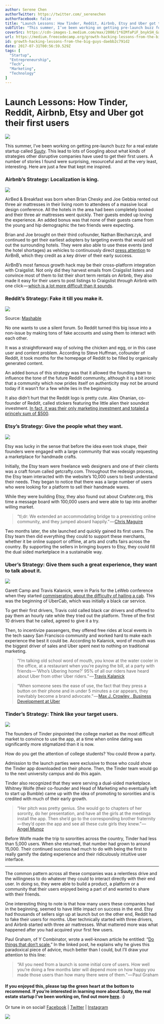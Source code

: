 ```yaml
---
author: Serene Chen
authorTwitter: https://twitter.com/_serenechen
authorFacebook: false
title: "Launch Lessons: How Tinder, Reddit, Airbnb, Etsy and Uber got their first users"
subTitle: "This summer, I’ve been working on getting pre-launch buzz for a real estate startup called Suuty. This lead to lots of Googling about wha..."
coverSrc: https://cdn-images-1.medium.com/max/2000/1*6IMfaPiF_bnykSH_GaSi3Q.jpeg
url: https://medium.freecodecamp.org/growth-hacking-lessons-from-the-big-guys-daebb2c791d2
id: growth-hacking-lessons-from-the-big-guys-daebb2c791d2
date: 2017-07-31T00:56:59.529Z
tags: [
  "Startup",
  "Entrepreneurship",
  "Tech",
  "Marketing",
  "Technology"
]
---
```

# Launch Lessons: How Tinder, Reddit, Airbnb, Etsy and Uber got their first users







![](https://cdn-images-1.medium.com/max/2000/1*6IMfaPiF_bnykSH_GaSi3Q.jpeg)







This summer, I’ve been working on getting pre-launch buzz for a real estate startup called [Suuty](http://www.suuty.com). This lead to lots of Googling about what kinds of strategies other disruptive companies have used to get their first users. A number of stories I found were surprising, resourceful and at the very least, interesting. Here are just a few that kept me inspired.

### Airbnb’s Strategy: Localization is king.



![](https://cdn-images-1.medium.com/max/1600/1*O6CtfX2fHrEgKxFRq-kczg.jpeg)



AirBed & Breakfast was born when Brian Chesky and Joe Gebbia rented out three air mattresses in their living room to attendees of a massive local design conference. All the hotels in the area had been completely booked and their three air mattresses went quickly. Their guests ended up loving the experience. An added bonus was that none of their guests came from the young and hip demographic the two friends were expecting.

Brian and Joe brought on their third cofounder, Nathan Blecharczyk, and continued to get their earliest adopters by targeting events that would sell out the surrounding hotels. They were also able to use these events (and the hotel shortages) as vehicles to continuously direct [press attention](https://techcrunch.com/2008/08/11/airbed-and-breakfast-takes-pad-crashing-to-a-whole-new-level/) to AirBnB, which they credit as a key driver of their early success.

AirBnB’s most famous growth hack may be their cross-platform integration with Craigslist. Not only did they harvest emails from Craigslist listers and convince most of them to list their short term rentals on Airbnb, they also made it easy for their users to post listings to Craigslist _through_ Airbnb with one click — [which is a lot more difficult than it sounds](https://growthhackers.com/growth-studies/airbnb).

### Reddit’s Strategy: Fake it till you make it.



![](https://cdn-images-1.medium.com/max/1600/1*dkkaqDyI9-Qbfs1YlrycQA.jpeg)

Source: [Mashable](http://mashable.com/2012/06/19/reddit-built-with-fake-accounts/#vvt2lgknmsqh)



No one wants to use a silent forum. So Reddit turned this big issue into a non-issue by making tons of fake accounts and using them to interact with each other.

It was a straightforward way of solving the chicken and egg, or in this case user and content problem. According to Steve Huffman, cofounder of Reddit, it took months for the homepage of Reddit to be filled by organically generated content.

An added bonus of this strategy was that it allowed the founding team to influence the tone of the future Reddit community, although it is a bit ironic that a community which now prides itself on authenticity may not be around today if it wasn’t for a few white lies in the beginning.

It also didn’t hurt that the Reddit logo is pretty cute. Alex Ohanian, co-founder of Reddit, called stickers featuring the little alien their soundest investment. [In fact, it was their only marketing investment and totaled a princely sum of $500](https://www.fastcompany.com/1841389/how-reddit-built-its-empire-500-bucks-stickers-and-giving-people-what-they-want).

### Etsy’s Strategy: Give the people what they want.



![](https://cdn-images-1.medium.com/max/1600/1*MgldBNGYGTmIJ_kNhySmcg.png)



Etsy was lucky in the sense that before the idea even took shape, their founders were engaged with a large community that was vocally requesting a marketplace for handmade crafts.

Initially, the Etsy team were freelance web designers and one of their clients was a craft forum called getcrafty.com. Throughout the redesign process, the Etsy team interacted with the website’s 10,000 users to best understand their needs. They began to notice that there was a large number of users who were looking for a platform to sell their handmade wares.

While they were building Etsy, they also found out about Crafster.org, this time a message board with 100,000 users and were able to tap into another willing market.

> “tl;dr: We extended an accommodating bridge to a preexisting online community, and they jumped aboard happily.” — [Chris Maguire](https://www.quora.com/How-did-Etsy-build-its-brand-name-among-independent-sellers-early-on/answer/Chris-Maguire)

Two months later, the site launched and quickly gained its first users. The Etsy team then did everything they could to support these merchants, whether it be online support or offline, at arts and crafts fairs across the country. By supporting the sellers in bringing buyers to Etsy, they could fill the dual sided marketplace in a sustainable way.

### Uber’s Strategy: Give them such a great experience, they want to talk about it.



![](https://cdn-images-1.medium.com/max/1600/1*A59lsUWClg2RarVjxUB7Yw.jpeg)



Garett Camp and Travis Kalanick, were in Paris for the LeWeb conference when they started [commiserating about the difficulty of hailing a cab](http://thisweekinstartups.com/travis-kalanick-of-uber-on-this-week-in-startups-180/). This was the beginning of UberCab, which was initially a black car service.

To get their first drivers, Travis cold called black car drivers and offered to pay them an hourly rate while they tried out the platform. Three of the first 10 drivers that he called, agreed to give it a try.

Then, to incentivize passengers, they offered free rides at local events in the tech saavy San Francisco community and worked hard to make each experience the best it could be. According to Kalanick, word of mouth was the biggest driver of sales and Uber spent next to nothing on traditional marketing.

> “I’m talking old school word of mouth, you know at the water cooler in the office, at a restaurant when you’re paying the bill, at a party with friends — ‘Who’s Ubering home?’ 95% of all our riders have heard about Uber from other Uber riders.” — [Travis Kalanick](https://www.uber.com/blog/chicago/chicago-ubers-biggest-launch-to-date/)

> “When someone sees the ease of use, the fact that they press a button on their phone and in under 5 minutes a car appears, they inevitably become a brand advocate.” — [Max J. Crowley , Business Development at Uber](https://www.quora.com/How-did-Uber-capture-local-markets-How-did-they-gain-and-maintain-traction-once-there/answer/Max-J-Crowley)

### Tinder’s Strategy: Think like your target users.



![](https://cdn-images-1.medium.com/max/1600/1*74GDyRMahSptdq4EgLFswA.jpeg)



The founders of Tinder pinpointed the college market as the most difficult market to convince to use the app, at a time when online dating was significantly more stigmatized than it is now.

How do you get the attention of college students? You could throw a party.

Admission to the launch parties were exclusive to those who could show the Tinder app downloaded on their phone. Then, the Tinder team would go to the next university campus and do this again.

Tinder also recognized that they were serving a dual-sided marketplace. Whitney Wolfe (their co-founder and Head of Marketing who eventually left to start up Bumble) came up with the idea of promoting to sororities and is credited with much of their early growth.

> “Her pitch was pretty genius. She would go to chapters of her sorority, do her presentation, and have all the girls at the meetings install the app. Then she’d go to the corresponding brother fraternity — they’d open the app and see all these cute girls they knew.” — [Angel Munoz](https://www.quora.com/How-did-Tinder-get-started)

Before Wolfe made the trip to sororities across the country, Tinder had less than 5,000 users. When she returned, that number had grown to around 15,000\. Their continued success had much to do with being the first to really gamify the dating experience and their ridiculously intuitive user interface.











* * *







The common pattern across all these companies was a relentless drive and the willingness to do whatever they could to interact directly with their end user. In doing so, they were able to build a product, a platform or a community that their users enjoyed being a part of and wanted to share with their friends.

One interesting thing to note is that how many users these companies had in the beginning, seemed to have little impact on success in the end. Etsy had thousands of sellers sign up at launch but on the other end, Reddit had to fake their users for months. Uber technically started with three drivers, and Airbnb started with three air mattresses. What mattered more was what happened after you had acquired your first few users.

Paul Graham, of Y Combinator, wrote a well-known article he entitled: “[Do things that don’t scale.](http://paulgraham.com/ds.html)” In the linked post, he explains why he gives this paradoxical piece of advice, much better than I could, but I’ll draw your attention to this line:

> “All you need from a launch is some initial core of users. How well you’re doing a few months later will depend more on how happy you made those users than how many there were of them.” — Paul Graham

#### If you enjoyed this, please tap the green heart at the bottom to recommend. If you’re interested in learning more about Suuty, the real estate startup I’ve been working on, find out more [here](http://www.suuty.com). :)

Or tune in on social! [Facebook](http://www.facebook.com/realsuuty) | [Twitter](http://twitter.com/realsuuty) | [Instagram](http://instagram.com/realsuuty)



![](https://cdn-images-1.medium.com/max/1600/1*koUfnfQ-YkmwubsUs4zwwQ.gif)










